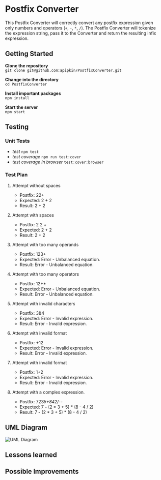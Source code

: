 # Postfix Converter

This Postfix Converter will correctly convert any postfix expression given only numbers and operators (`+`, `-`, `*`, `/`).
The Postfix Converter will tokenize the expression string, pass it to the Converter and return the resulting infix expression.

## Getting Started

**Clone the repository**<br>
`git clone git@github.com:apipkin/PostfixConverter.git`

**Change into the directory**<br>
`cd PostfixConverter`

**Install important packages**<br>
`npm install`

**Start the server**<br>
`npm start`



## Testing

### Unit Tests
 - *test* `npm test`
 - *test coverage* `npm run test:cover`
 - *test coverage in browser* `test:cover:browser`

### Test Plan

 1. Attempt without spaces
    - Postfix: 22+
    - Expected: 2 + 2
    - Result: 2 + 2

 2. Attempt with spaces
    - Postfix: 2 2 +
    - Expected: 2 + 2
    - Result: 2 + 2

 3. Attempt with too many operands
    - Postfix: 123+
    - Expected: Error - Unbalanced equation.
    - Result: Error - Unbalanced equation.

 4. Attempt with too many operators
    - Postfix: 12+*
    - Expected: Error - Unbalanced equation.
    - Result: Error - Unbalanced equation.

 5. Attempt with invalid characters
    - Postfix: 3&4
    - Expected: Error - Invalid expression.
    - Result: Error - Invalid expression.

 6. Attempt with invalid format
    - Postfix: +12
    - Expected: Error - Invalid expression.
    - Result: Error - Invalid expression.

 7. Attempt with invalid format
    - Postfix: 1+2
    - Expected: Error - Invalid expression.
    - Result: Error - Invalid expression.
 
 8. Attempt with a complex expression.
    - Postfix: 723*5+842/-*-
    - Expected: 7 - (2 * 3 + 5) * (8 - 4 / 2)
    - Result: 7 - (2 * 3 + 5) * (8 - 4 / 2)




## UML Diagram
![UML Diagram]()


## Lessons learned



## Possible Improvements


